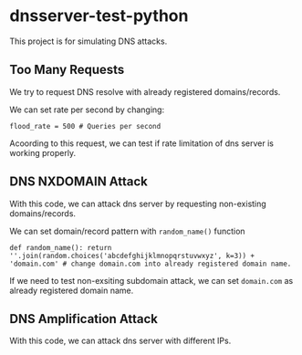 # dnsserver-test-python

This project is for simulating DNS attacks.

## Too Many Requests

We try to request DNS resolve with already registered domains/records.

We can set rate per second by changing:

`flood_rate = 500 # Queries per second`

Acoording to this request, we can test if rate limitation of dns server is working properly.


## DNS NXDOMAIN Attack

With this code, we can attack dns server by requesting non-existing domains/records.

We can set domain/record pattern with `random_name()` function

`def random_name():
    return ''.join(random.choices('abcdefghijklmnopqrstuvwxyz', k=3)) + 'domain.com' # change domain.com into already registered domain name.
`

If we need to test non-exsiting subdomain attack, we can set `domain.com` as already registered domain name.

## DNS Amplification Attack

With this code, we can attack dns server with different IPs.

